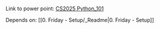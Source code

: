 Link to power point: [CS2025 Python_101](https://docs.google.com/presentation/d/1MFtT2ziNLe0coBYchRYt97VH-dY9q3H6/edit?usp=drive_link&ouid=113226001346129976448&rtpof=true&sd=true)

Depends on: [[0. Friday - Setup/_Readme|0. Friday - Setup]]


